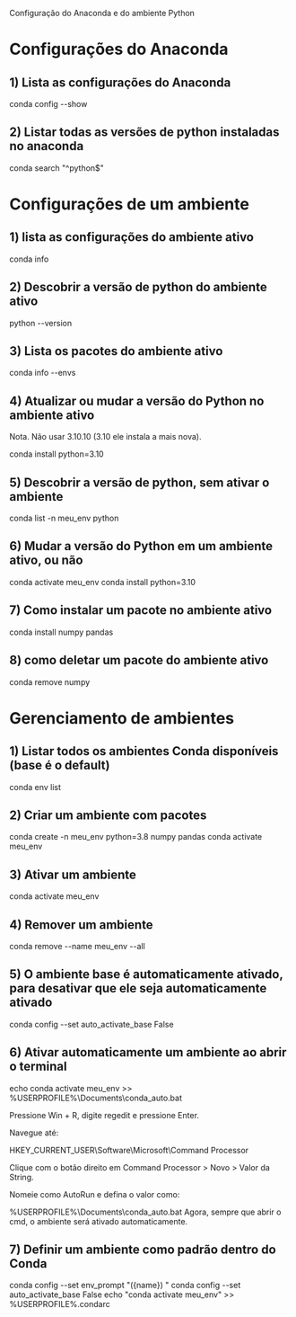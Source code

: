 Configuração do Anaconda e do ambiente Python

# Configurações do Anaconda 
 
## 1) Lista as configurações do Anaconda

conda config --show

## 2) Listar todas as versões de python instaladas no anaconda

conda search "^python$"

# Configurações de um ambiente

## 1) lista as configurações do ambiente ativo

conda info

## 2) Descobrir a versão de python do ambiente ativo

python --version

## 3) Lista os pacotes do ambiente ativo

conda info --envs

## 4) Atualizar ou mudar a versão do Python no ambiente ativo 

Nota. Não usar 3.10.10 (3.10 ele instala a mais nova).

conda install python=3.10

## 5)  Descobrir a versão de python, sem ativar o ambiente

conda list -n meu_env python

## 6) Mudar a versão do Python em um ambiente ativo, ou não

conda activate meu_env
conda install python=3.10

## 7) Como instalar um pacote no ambiente ativo

conda install numpy pandas

## 8) como deletar um pacote do ambiente ativo

conda remove numpy

# Gerenciamento de ambientes

## 1) Listar todos os ambientes Conda disponíveis (base é o default)

conda env list

## 2) Criar um ambiente com pacotes

conda create -n meu_env python=3.8 numpy pandas
conda activate meu_env

## 3) Ativar um ambiente

conda activate meu_env

## 4) Remover um ambiente

conda remove --name meu_env --all

## 5) O ambiente base é automaticamente ativado, para desativar que ele seja automaticamente ativado

conda config --set auto_activate_base False

## 6) Ativar automaticamente um ambiente ao abrir o terminal

echo conda activate meu_env >> %USERPROFILE%\Documents\conda_auto.bat

Pressione Win + R, digite regedit e pressione Enter.

Navegue até:

HKEY_CURRENT_USER\Software\Microsoft\Command Processor

Clique com o botão direito em Command Processor > Novo > Valor da String.

Nomeie como AutoRun e defina o valor como:

%USERPROFILE%\Documents\conda_auto.bat
Agora, sempre que abrir o cmd, o ambiente será ativado automaticamente.

## 7) Definir um ambiente como padrão dentro do Conda

conda config --set env_prompt "({name}) "
conda config --set auto_activate_base False
echo "conda activate meu_env" >> %USERPROFILE%\.condarc
